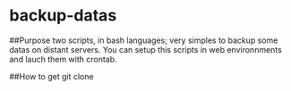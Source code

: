 # backup-datas

##Purpose
two scripts, in bash languages; very simples to backup some datas on distant servers. You can setup this scripts in web environnments and  lauch them
with crontab.

##How to get 
git clone 


